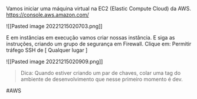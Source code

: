 
Vamos iniciar uma máquina virtual na EC2 (Elastic Compute Cloud) da AWS.
https://console.aws.amazon.com/

![[Pasted image 20221215020703.png]]

E em instâncias em execução vamos criar nossas instância. E siga as instruções, criando um grupo de segurança em Firewall. Clique em: Permitir tráfego SSH de [ Qualquer lugar ]

![[Pasted image 20221215020909.png]]

> Dica: Quando estiver criando um par de chaves, colar uma tag do ambiente de desenvolvimento que nesse primeiro momento é dev.

#AWS 